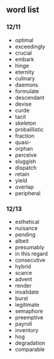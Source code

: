 ## word list

### 12/11

* optimal
* exceedingly
* crucial
* embark
* hinge
* eternity
* culinary
* daemons
* formulate
* descendant
* devise
* curde
* tacit
* skeleton
* probalilistic
* fraction
* quasi-
* orphan
* perceive
* sluggish
* dispatch
* retain
* yield
* overlap
* peripheral

### 12/13

* esthetical
* nuisance
* pending
* albeit
* presumably
* in this regard   
* consecutive
* hybrid
* scarce
* advent
* render
* invalidate
* burst
* legitimate
* semaphore
* preemptive
* payroll
* inventory
* hog
* degradation
* comparable